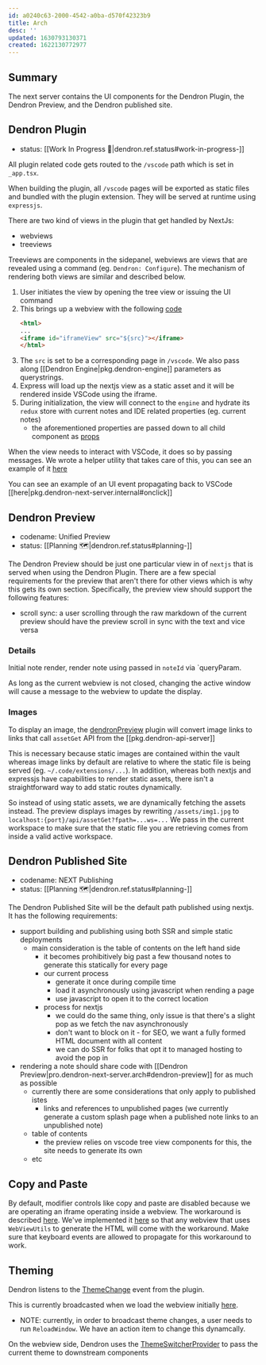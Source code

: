 ```yaml
---
id: a0240c63-2000-4542-a0ba-d570f42323b9
title: Arch
desc: ''
updated: 1630793130371
created: 1622130772977
---
```


## Summary

The next server contains the UI components for the Dendron Plugin, the Dendron Preview, and the Dendron published site.

## Dendron Plugin
- status: [[Work In Progress 🚧|dendron.ref.status#work-in-progress-]]

All plugin related code gets routed to the `/vscode` path which is set in `_app.tsx`. 

When building the plugin, all `/vscode` pages will be exported as static files and bundled with the plugin extension. They will be served at runtime using `expressjs`.

There are two kind of views in the plugin that get handled by NextJs:
- webviews
- treeviews

Treeviews are components in the sidepanel, webviews are views that are revealed using a command (eg. `Dendron: Configure`). The mechanism of rendering both views are similar and described below.

1. User initiates the view by opening the tree view or issuing the UI command
1. This brings up a webview with the following [code](https://github.com/dendronhq/dendron/blob/master/packages/plugin-core/src/views/utils.ts)
    ```html
    <html> 
    ...
    <iframe id="iframeView" src="${src}"></iframe>
    </html>
    ```
1. The `src` is set to be a corresponding page in `/vscode`. We also pass along [[Dendron Engine|pkg.dendron-engine]] parameters as querystrings.
1. Express will load up the nextjs view as a static asset and it will be rendered inside VSCode using the iframe.
1. During initialization, the view will connect to the `engine` and hydrate its `redux` store with current notes and IDE related properties (eg. current notes)
    - the aforementioned properties are passed down to all child component as [props](https://github.com/dendronhq/dendron/blob/master/packages/dendron-next-server/pages/_app.tsx)


When the view needs to interact with VSCode, it does so by passing messages. We wrote a helper utility that takes care of this, you can see an example of it [here](https://github.com/dendronhq/dendron/blob/master/packages/dendron-next-server/pages/vscode/tree-view.tsx)

You can see an example of an UI event propagating back to VSCode [[here|pkg.dendron-next-server.internal#onclick]]

## Dendron Preview 
- codename: Unified Preview
- status: [[Planning 🗺️|dendron.ref.status#planning-️]]

The Dendron Preview should be just one particular view in of `nextjs` that is served when using the Dendron Plugin. There are a few special requirements for the preview that aren't there for other views which is why this gets its own section. Specifically, the preview view should support the following features:

- scroll sync: a user scrolling through the raw markdown of the current preview should have the preview scroll in sync with the text and vice versa

### Details
Initial note render, render note using passed in `noteId` via `queryParam.

As long as the current webview is not closed, changing the active window will cause a message to the webview to update the display. 

### Images
To display an image, the [dendronPreview](https://github.com/dendronhq/dendron/blob/dev/packages/engine-server/src/markdown/remark/dendronPreview.ts) plugin will convert image links to links that call `assetGet` API from the [[pkg.dendron-api-server]]

This is necessary because static images are contained within the vault whereas image links by default are relative to where the static file is being served (eg. `~/.code/extensions/...`). In addition, whereas both nextjs and expressjs have capabilities to render static assets, there isn't a straightforward way to add static routes dynamically. 

So instead of using static assets, we are dynamically fetching the assets instead.  The preview displays images by rewriting `/assets/img1.jpg` to `localhost:{port}/api/assetGet?fpath=...ws=...` We pass in the current workspace to make sure that the static file you are retrieving comes from inside a valid active workspace. 

## Dendron Published Site
- codename: NEXT Publishing 
- status: [[Planning 🗺️|dendron.ref.status#planning-️]]

The Dendron Published Site will be the default path published using nextjs. It has the following requirements:

- support building and publishing using both SSR and simple static deployments
    - main consideration is the table of contents on the left hand side
        - it becomes prohibitively big past a few thousand notes to generate this statically for every page
        - our current process
            - generate it once during compile time
            - load it asynchronously using javascript when rending a page
            - use javascript to open it to the correct location
        - process for nextjs
            - we could do the same thing, only issue is that there's a slight pop as we fetch the nav asynchronously
            - don't want to block on it - for SEO, we want a fully formed HTML document with all content 
            - we can do SSR for folks that opt it to managed hosting to avoid the pop in
- rendering a note should share code with [[Dendron Preview|pro.dendron-next-server.arch#dendron-preview]] for as much as possible
    - currently there are some considerations that only apply to published istes
        - links and references to unpublished pages (we currently generate a custom splash page when a published note links to an unpublished note)
    - table of contents 
        - the preview relies on vscode tree view components for this, the site needs to generate its own
    - etc

## Copy and Paste

By default, modifier controls like copy and paste are disabled because we are operating an iframe operating inside a webview. The workaround is described [here](https://github.com/jevakallio/vscode-live-frame#command-key-combinations-copy-paste-select-all-are-disabled). We've implemented it [here](https://github.com/dendronhq/dendron/blob/master/packages/plugin-core/src/views/utils.ts) so that any webview that uses `WebViewUtils` to generate the HTML will come with the workaround. Make sure that keyboard events are allowed to propagate for this workaround to work. 

## Theming

Dendron listens to the [ThemeChange](https://github.com/dendronhq/dendron/blob/master/packages/dendron-next-server/pages/_app.tsx) event from the plugin.

This is currently broadcasted when we load the webview initially [here](https://github.com/dendronhq/dendron/blob/master/packages/plugin-core/src/views/utils.ts). 

- NOTE: currently, in order to broadcast theme changes, a user needs to run `ReloadWindow`. We have an action item to change this dynamcally. 

On the webview side, Dendron uses the [ThemeSwitcherProvider](https://github.com/dendronhq/dendron/blob/master/packages/dendron-next-server/pages/_app.tsx) to pass the current theme to downstream components